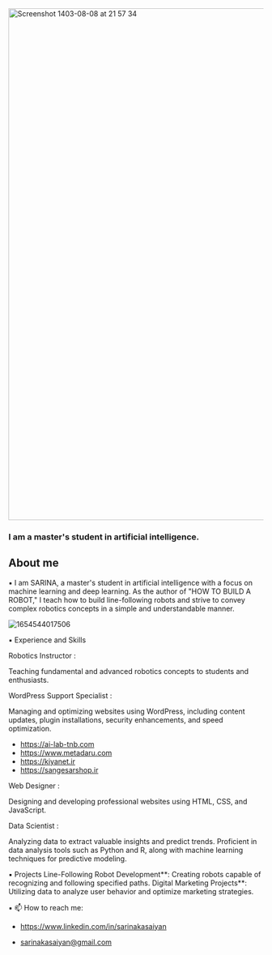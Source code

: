 
<img width="1011" alt="Screenshot 1403-08-08 at 21 57 34" src="https://github.com/user-attachments/assets/a081be9c-1948-407c-b13b-8deb73081fee">





 <h3>I am a master's student in artificial intelligence.</h3>

<h2>About me</h2>

▪️ I am SARINA, a master's student in artificial intelligence with a focus on machine learning and deep learning. As the author of "HOW TO BUILD A ROBOT," I teach how to          build line-following robots and strive to convey complex robotics concepts in a simple and understandable manner.


![1654544017506](https://github.com/user-attachments/assets/1c434c4a-e77e-46f8-875a-370c52347977)





 
▪️ Experience and Skills

   Robotics Instructor : 
   
   Teaching fundamental and advanced robotics concepts to students and enthusiasts.
   
   WordPress Support Specialist :
   
   Managing and optimizing websites using WordPress, including content updates, plugin installations, security enhancements, and speed optimization.

  - https://ai-lab-tnb.com
  - https://www.metadaru.com
  - https://kiyanet.ir
  - https://sangesarshop.ir
    
   
   Web Designer : 
   
   Designing and developing professional websites using HTML, CSS, and JavaScript.


   Data Scientist : 
   
   Analyzing data to extract valuable insights and predict trends. Proficient in data analysis tools such as Python and R, along with machine learning techniques     for              predictive modeling.

▪️ Projects
   Line-Following Robot Development**: Creating robots capable of recognizing and following specified paths.
   Digital Marketing Projects**: Utilizing data to analyze user behavior and optimize marketing strategies.

▪️ 📫 How to reach me:

  - https://www.linkedin.com/in/sarinakasaiyan

  - sarinakasaiyan@gmail.com





